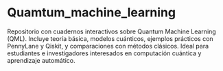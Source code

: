 # Quamtum_machine_learning
Repositorio con cuadernos interactivos sobre Quantum Machine Learning (QML). Incluye teoría básica, modelos cuánticos, ejemplos prácticos con PennyLane y Qiskit, y comparaciones con métodos clásicos. Ideal para estudiantes e investigadores interesados en computación cuántica y aprendizaje automático.
